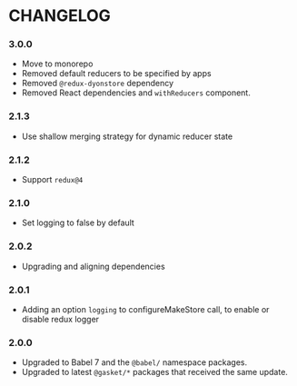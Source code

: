 # CHANGELOG

### 3.0.0

- Move to monorepo
- Removed default reducers to be specified by apps
- Removed `@redux-dyonstore` dependency
- Removed React dependencies and `withReducers` component.

### 2.1.3

- Use shallow merging strategy for dynamic reducer state

### 2.1.2

- Support `redux@4`

### 2.1.0

- Set logging to false by default

### 2.0.2

- Upgrading and aligning dependencies

### 2.0.1

- Adding an option `logging` to configureMakeStore call, to enable or disable redux logger

### 2.0.0

- Upgraded to Babel 7 and the `@babel/` namespace packages.
- Upgraded to latest `@gasket/*` packages that received the same update.
